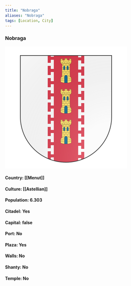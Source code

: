```yaml
---
title: "Nobraga"
aliases: "Nobraga"
tags: [Location, City]
---
```

### Nobraga
![](attachment/9ac5da9c37a1f366c7dc6634a84bf002.svg)

#### Country: [[Menut]]

#### Culture: [[Astellian]]

#### Population: 6.303

#### Citadel: Yes

#### Capital: false

#### Port: No

#### Plaza: Yes

#### Walls: No

#### Shanty: No

#### Temple: No

